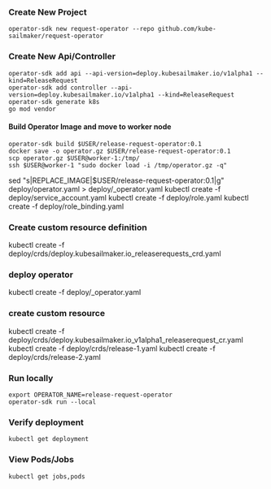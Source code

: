 
### Create New Project
```
operator-sdk new request-operator --repo github.com/kube-sailmaker/request-operator
```

### Create New Api/Controller

```
operator-sdk add api --api-version=deploy.kubesailmaker.io/v1alpha1 --kind=ReleaseRequest
operator-sdk add controller --api-version=deploy.kubesailmaker.io/v1alpha1 --kind=ReleaseRequest
operator-sdk generate k8s
go mod vendor
```

#### Build Operator Image and move to worker node

```
operator-sdk build $USER/release-request-operator:0.1
docker save -o operator.gz $USER/release-request-operator:0.1
scp operator.gz $USER@worker-1:/tmp/
ssh $USER@worker-1 "sudo docker load -i /tmp/operator.gz -q"
```

sed "s|REPLACE_IMAGE|$USER/release-request-operator:0.1|g" deploy/operator.yaml > deploy/_operator.yaml
kubectl create -f deploy/service_account.yaml
kubectl create -f deploy/role.yaml
kubectl create -f deploy/role_binding.yaml

### Create custom resource definition
kubectl create -f deploy/crds/deploy.kubesailmaker.io_releaserequests_crd.yaml

### deploy operator
kubectl create -f deploy/_operator.yaml

### create custom resource
kubectl create -f deploy/crds/deploy.kubesailmaker.io_v1alpha1_releaserequest_cr.yaml
kubectl create -f deploy/crds/release-1.yaml
kubectl create -f deploy/crds/release-2.yaml

### Run locally
```
export OPERATOR_NAME=release-request-operator
operator-sdk run --local
```

### Verify deployment
```
kubectl get deployment
```


### View Pods/Jobs
```
kubectl get jobs,pods
```


